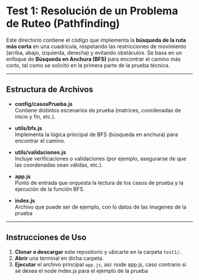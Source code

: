 # Test 1: Resolución de un Problema de Ruteo (Pathfinding)

Este directorio contiene el código que implementa la **búsqueda de la ruta más corta** en una cuadrícula, respetando las restricciones de movimiento (arriba, abajo, izquierda, derecha) y evitando obstáculos. Se basa en un enfoque de **Búsqueda en Anchura (BFS)** para encontrar el camino más corto, tal como se solicitó en la primera parte de la prueba técnica.

---

## Estructura de Archivos

- **config/casosPrueba.js**  
  Contiene distintos escenarios de prueba (matrices, coordenadas de inicio y fin, etc.).

- **utils/bfs.js**  
  Implementa la lógica principal de BFS (búsqueda en anchura) para encontrar el camino.

- **utils/validaciones.js**  
  Incluye verificaciones o validaciones (por ejemplo, asegurarse de que las coordenadas sean válidas, etc.).

- **app.js**  
  Punto de entrada que orquesta la lectura de los casos de prueba y la ejecución de la función BFS.

- **index.js**  
  Archivo que puede ser de ejemplo, con lo datos de las imagenes de la prueba

---

## Instrucciones de Uso

1. **Clonar o descargar** este repositorio y ubicarte en la carpeta `test1/`.
2. **Abrir** una terminal en dicha carpeta.
3. **Ejecutar** el archivo principal  `app.js`, así: node app.js, caso contrario si se desea el node index.js para el ejemplo de la prueba

